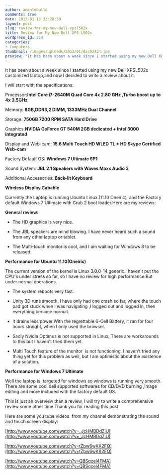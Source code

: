 ```yaml
---
author: amentebullo
comments: true
date: 2012-01-18 23:28:59
layout: post
slug: review-for-my-new-dell-xpsl502x
title: Review for My New Dell XPS L502x
wordpress_id: 314
categories:
- Computers
thumbnail: /images/uploads/2012/01/dsc02424.jpg
preview: "It has been about a week since I started using my new Dell XPSL502x customized laptop,and now I decided to write a review about it."
---
```


It has been about a week since I started using my new Dell XPSL502x customized laptop,and now I decided to write a review about it.


I will start with the specifications:

Processor:**Intel Core i7-2640M Quad Core 4x 2.80 GHz ,Turbo boost up to 4x 3.5GHz**

Memory: **8GB,DDR3,2 DIMM, 1333MHz Dual Channel**

Storage: **750GB 7200 RPM SATA Hard Drive**

Graphics:**NVIDIA GeForce GT 540M 2GB dedicated + Intel 3000 integrated**

Display and Web-cam: **15.6 Multi Touch HD WLED TL + HD Skype Certified Web-cam**

Factory Default OS: **Windows 7 Ultimate SP1**

Sound System: **JBL 2.1 Speakers with Waves Maxx Audio 3**

Additional Accessories: **Back-lit Keyboard**

**Wireless Display Cabable**

Currently the Laptop is running Ubuntu Linux (11.10 Oneiric)  and the Factory default Windows 7 Ultimate with Grub 2 boot loader.Here are my reviews:

**General review:**

* The HD graphics is very nice.

* The JBL speakers are mind blowing. I have never heard such a sound from any other laptop or tablet.

* The Multi-touch monitor is cool, and I am waiting for Windows 8 to be released.

**Performance for Ubuntu 11.10(Oneiric)**

The current version of the kernel is Linux 3.0.0-14 generic.I haven't put the CPU's under stress so far, so I have no review for high performance.But under normal operations.

* The system reboots very fast.

* Unity 3D runs smooth. I have only had one crash so far, where the touch pad got stuck when I was navigating ,I logged out and logged in, then everything became normal.

* It drains less power.With the regrettable 6-Cell Battery, it ran for four hours straight, when I only used the browser.

* Sadly Nvidia Optimus is not supported in Linux, There are workarounds to this but I haven't tried them yet.

* Multi Touch feature of the monitor  is not functioning. I haven't tried any thing yet for this problem as well, but I am optimistic about the existence of a solution.

**Performance for Windows 7 Ultimate**

Well the laptop is  targeted for windows so windows is running very smooth. There are some cool dell supported softwares for CD/DVD burning ,Image editing and more included with the factory default OS.

This is just an overview than a review, I will try to write a comprehensive review some other time.Thank you for reading this post.

Here are some you tube videos  from my channel demonstrating the sound and touch screen display:

[http://www.youtube.com/watch?v=_JcHMBDdZiU](http://www.youtube.com/watch?v=_JcHMBDdZiU)

[http://www.youtube.com/watch?v=tZbw6wKK2FQ](http://www.youtube.com/watch?v=tZbw6wKK2FQ)

[http://www.youtube.com/watch?v=QBSqcel4FMA](http://www.youtube.com/watch?v=QBSqcel4FMA)
